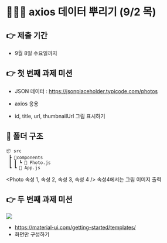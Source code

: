 # 🙆🏻‍♀️ axios 데이터 뿌리기 (9/2 목)

## 👉 제출 기간
- 9월 8일 수요일까지
## 👉 첫 번째 과제 미션

- JSON 데이터 : https://jsonplaceholder.typicode.com/photos

- axios 응용

- id, title, url, thumbnailUrl 그림 표시하기

## 📂 폴더 구조

```
📦 src
 ┣ 📂components
 ┃ ┃ ┗ 📜 Photo.js
 ┗ ┗ 📜 App.js
```

<Photo 속성 1, 속성 2, 속성 3, 속성 4 />
속성4에서는 그림 이미지 출력

## 👉 두 번째 과제 미션

![](https://images.velog.io/images/leemember/post/402e8fe3-862e-4317-81ad-550fe0a02e09/%E1%84%89%E1%85%B3%E1%84%8F%E1%85%B3%E1%84%85%E1%85%B5%E1%86%AB%E1%84%89%E1%85%A3%E1%86%BA%202021-09-01%20%E1%84%8B%E1%85%A9%E1%84%92%E1%85%AE%208.34.29.png)

- https://material-ui.com/getting-started/templates/
- 화면만 구성하기
